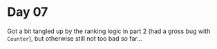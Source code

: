 # Day 07

Got a bit tangled up by the ranking logic in part 2 (had a gross bug with `Counter`), but otherwise still not too bad
so far...
